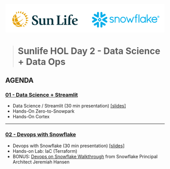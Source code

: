 ![sunlife-snowflake](https://github.com/sfc-gh-mwies/sunlife-hol/blob/main/img/sunlife-snowflake.png?raw=true)
> # Sunlife HOL Day 2 - Data Science + Data Ops

## AGENDA

### [01 - Data Science + Streamlit](https://github.com/sfc-gh-mwies/sunlife-hol/tree/main/Day2/01%20-%20Data%20Science%20%2B%20Streamlit)
* Data Science / Streamlit (30 min presentation) [[slides]](https://github.com/sfc-gh-mwies/sunlife-hol/blob/main/Day2/01%20-%20Data%20Science%20%2B%20Streamlit/Snowflake%20AI%20%26%20ML%20-%20June%202024.pdf)
* Hands-On Zero-to-Snowpark
* Hands-On Cortex

----
### [02 - Devops with Snowflake](https://github.com/sfc-gh-mwies/sunlife-hol/tree/main/Day2/02%20-%20Devops%20on%20Snowflake)
* Devops with Snowflake (30 min presentation) [[slides]](https://github.com/sfc-gh-mwies/sunlife-hol/blob/main/Day2/02%20-%20Devops%20on%20Snowflake/Snowflake%20DevOps.pdf)
* Hands-on Lab: IaC (Terraform)
* BONUS: [Devops on Snowflake Walkthrough](https://www.youtube.com/watch?v=k20yLpW8-xU) from Snowflake Principal Architect Jeremiah Hansen
